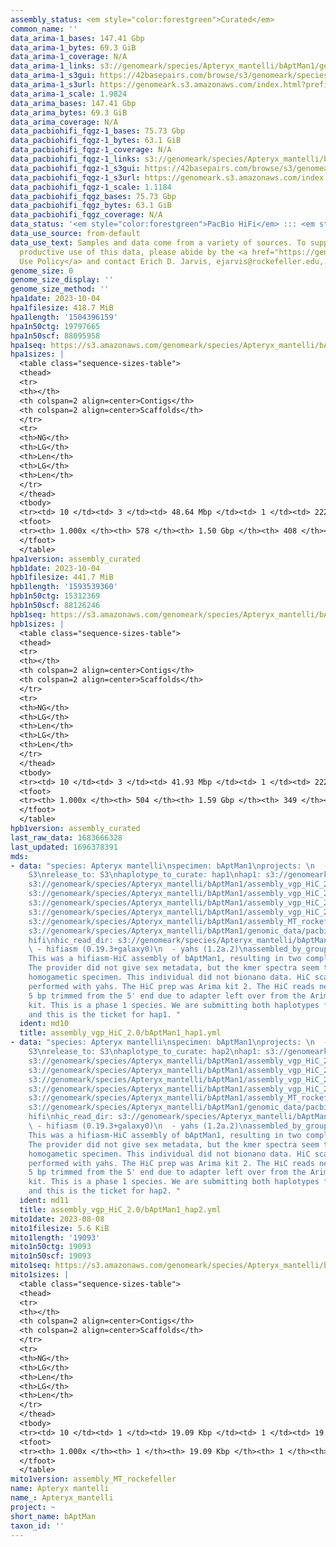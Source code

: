```yaml
---
assembly_status: <em style="color:forestgreen">Curated</em>
common_name: ''
data_arima-1_bases: 147.41 Gbp
data_arima-1_bytes: 69.3 GiB
data_arima-1_coverage: N/A
data_arima-1_links: s3://genomeark/species/Apteryx_mantelli/bAptMan1/genomic_data/arima/<br>
data_arima-1_s3gui: https://42basepairs.com/browse/s3/genomeark/species/Apteryx_mantelli/bAptMan1/genomic_data/arima/
data_arima-1_s3url: https://genomeark.s3.amazonaws.com/index.html?prefix=species/Apteryx_mantelli/bAptMan1/genomic_data/arima/
data_arima-1_scale: 1.9824
data_arima_bases: 147.41 Gbp
data_arima_bytes: 69.3 GiB
data_arima_coverage: N/A
data_pacbiohifi_fqgz-1_bases: 75.73 Gbp
data_pacbiohifi_fqgz-1_bytes: 63.1 GiB
data_pacbiohifi_fqgz-1_coverage: N/A
data_pacbiohifi_fqgz-1_links: s3://genomeark/species/Apteryx_mantelli/bAptMan1/genomic_data/pacbio_hifi/<br>
data_pacbiohifi_fqgz-1_s3gui: https://42basepairs.com/browse/s3/genomeark/species/Apteryx_mantelli/bAptMan1/genomic_data/pacbio_hifi/
data_pacbiohifi_fqgz-1_s3url: https://genomeark.s3.amazonaws.com/index.html?prefix=species/Apteryx_mantelli/bAptMan1/genomic_data/pacbio_hifi/
data_pacbiohifi_fqgz-1_scale: 1.1184
data_pacbiohifi_fqgz_bases: 75.73 Gbp
data_pacbiohifi_fqgz_bytes: 63.1 GiB
data_pacbiohifi_fqgz_coverage: N/A
data_status: '<em style="color:forestgreen">PacBio HiFi</em> ::: <em style="color:forestgreen">Arima</em>'
data_use_source: from-default
data_use_text: Samples and data come from a variety of sources. To support fair and
  productive use of this data, please abide by the <a href="https://genome10k.soe.ucsc.edu/data-use-policies/">Data
  Use Policy</a> and contact Erich D. Jarvis, ejarvis@rockefeller.edu, with any questions.
genome_size: 0
genome_size_display: ''
genome_size_method: ''
hpa1date: 2023-10-04
hpa1filesize: 418.7 MiB
hpa1length: '1504396159'
hpa1n50ctg: 19797665
hpa1n50scf: 88095958
hpa1seq: https://s3.amazonaws.com/genomeark/species/Apteryx_mantelli/bAptMan1/assembly_curated/bAptMan1.hap1.cur.20231004.fasta.gz
hpa1sizes: |
  <table class="sequence-sizes-table">
  <thead>
  <tr>
  <th></th>
  <th colspan=2 align=center>Contigs</th>
  <th colspan=2 align=center>Scaffolds</th>
  </tr>
  <tr>
  <th>NG</th>
  <th>LG</th>
  <th>Len</th>
  <th>LG</th>
  <th>Len</th>
  </tr>
  </thead>
  <tbody>
  <tr><td> 10 </td><td> 3 </td><td> 48.64 Mbp </td><td> 1 </td><td> 222.93 Mbp </td></tr><tr><td> 20 </td><td> 7 </td><td> 35.54 Mbp </td><td> 2 </td><td> 173.43 Mbp </td></tr><tr><td> 30 </td><td> 11 </td><td> 31.31 Mbp </td><td> 3 </td><td> 141.10 Mbp </td></tr><tr><td> 40 </td><td> 17 </td><td> 24.45 Mbp </td><td> 4 </td><td> 90.78 Mbp </td></tr><tr style="background-color:#cccccc;"><td> 50 </td><td> 24 </td><td style="background-color:#88ff88;"> 19.80 Mbp </td><td> 6 </td><td style="background-color:#88ff88;"> 88.10 Mbp </td></tr><tr><td> 60 </td><td> 33 </td><td> 15.88 Mbp </td><td> 9 </td><td> 43.94 Mbp </td></tr><tr><td> 70 </td><td> 44 </td><td> 10.96 Mbp </td><td> 13 </td><td> 29.01 Mbp </td></tr><tr><td> 80 </td><td> 61 </td><td> 6.51 Mbp </td><td> 19 </td><td> 20.06 Mbp </td></tr><tr><td> 90 </td><td> 95 </td><td> 2.78 Mbp </td><td> 29 </td><td> 9.22 Mbp </td></tr><tr><td> 100 </td><td> 578 </td><td> 7.86 Kbp </td><td> 408 </td><td> 7.86 Kbp </td></tr></tbody>
  <tfoot>
  <tr><th> 1.000x </th><th> 578 </th><th> 1.50 Gbp </th><th> 408 </th><th> 1.50 Gbp </th></tr>
  </tfoot>
  </table>
hpa1version: assembly_curated
hpb1date: 2023-10-04
hpb1filesize: 441.7 MiB
hpb1length: '1593539360'
hpb1n50ctg: 15312369
hpb1n50scf: 88126246
hpb1seq: https://s3.amazonaws.com/genomeark/species/Apteryx_mantelli/bAptMan1/assembly_curated/bAptMan1.hap2.cur.20231004.fasta.gz
hpb1sizes: |
  <table class="sequence-sizes-table">
  <thead>
  <tr>
  <th></th>
  <th colspan=2 align=center>Contigs</th>
  <th colspan=2 align=center>Scaffolds</th>
  </tr>
  <tr>
  <th>NG</th>
  <th>LG</th>
  <th>Len</th>
  <th>LG</th>
  <th>Len</th>
  </tr>
  </thead>
  <tbody>
  <tr><td> 10 </td><td> 3 </td><td> 41.93 Mbp </td><td> 1 </td><td> 222.81 Mbp </td></tr><tr><td> 20 </td><td> 8 </td><td> 32.75 Mbp </td><td> 2 </td><td> 174.30 Mbp </td></tr><tr><td> 30 </td><td> 13 </td><td> 24.77 Mbp </td><td> 3 </td><td> 141.87 Mbp </td></tr><tr><td> 40 </td><td> 20 </td><td> 20.59 Mbp </td><td> 5 </td><td> 90.88 Mbp </td></tr><tr style="background-color:#cccccc;"><td> 50 </td><td> 29 </td><td style="background-color:#88ff88;"> 15.31 Mbp </td><td> 6 </td><td style="background-color:#88ff88;"> 88.13 Mbp </td></tr><tr><td> 60 </td><td> 40 </td><td> 13.44 Mbp </td><td> 10 </td><td> 33.35 Mbp </td></tr><tr><td> 70 </td><td> 54 </td><td> 9.85 Mbp </td><td> 15 </td><td> 26.82 Mbp </td></tr><tr><td> 80 </td><td> 74 </td><td> 6.28 Mbp </td><td> 23 </td><td> 16.08 Mbp </td></tr><tr><td> 90 </td><td> 113 </td><td> 2.24 Mbp </td><td> 37 </td><td> 7.35 Mbp </td></tr><tr><td> 100 </td><td> 504 </td><td> 7.86 Kbp </td><td> 349 </td><td> 7.86 Kbp </td></tr></tbody>
  <tfoot>
  <tr><th> 1.000x </th><th> 504 </th><th> 1.59 Gbp </th><th> 349 </th><th> 1.59 Gbp </th></tr>
  </tfoot>
  </table>
hpb1version: assembly_curated
last_raw_data: 1683666328
last_updated: 1696378391
mds:
- data: "species: Apteryx mantelli\nspecimen: bAptMan1\nprojects: \n  - vgp\ndata_location:
    S3\nrelease_to: S3\nhaplotype_to_curate: hap1\nhap1: s3://genomeark/species/Apteryx_mantelli/bAptMan1/assembly_vgp_HiC_2.0/bAptMan1.HiC.hap1.20230808.fasta.gz\nhap2:
    s3://genomeark/species/Apteryx_mantelli/bAptMan1/assembly_vgp_HiC_2.0/bAptMan1.HiC.hap2.20230808.fasta.gz\npretext_hap1:
    s3://genomeark/species/Apteryx_mantelli/bAptMan1/assembly_vgp_HiC_2.0/evaluation/hap1/pretext/bAptMan1_hap1_s2.pretext\npretext_hap2:
    s3://genomeark/species/Apteryx_mantelli/bAptMan1/assembly_vgp_HiC_2.0/evaluation/hap2/pretext/bAptMan1_hap2_s2.pretext\nkmer_spectra_img:
    s3://genomeark/species/Apteryx_mantelli/bAptMan1/assembly_vgp_HiC_2.0/evaluation/merqury/bAptMan1_png/\nmito:
    s3://genomeark/species/Apteryx_mantelli/bAptMan1/assembly_MT_rockefeller/bAptMan1.MT.20230808.fasta.gz\npacbio_read_dir:
    s3://genomeark/species/Apteryx_mantelli/bAptMan1/genomic_data/pacbio_hifi/\npacbio_read_type:
    hifi\nhic_read_dir: s3://genomeark/species/Apteryx_mantelli/bAptMan1/genomic_data/arima/\npipeline:\n
    \ - hifiasm (0.19.3+galaxy0)\n  - yahs (1.2a.2)\nassembled_by_group: Rockefeller\nnotes:
    This was a hifiasm-HiC assembly of bAptMan1, resulting in two complete haplotypes.
    The provider did not give sex metadata, but the kmer spectra seem to support a
    homogametic specimen. This individual did not bionano data. HiC scaffolding was
    performed with yahs. The HiC prep was Arima kit 2. The HiC reads needed to have
    5 bp trimmed from the 5' end due to adapter left over from the Arima library prep
    kit. This is a phase 1 species. We are submitting both haplotypes for dual curation,
    and this is the ticket for hap1. "
  ident: md10
  title: assembly_vgp_HiC_2.0/bAptMan1_hap1.yml
- data: "species: Apteryx mantelli\nspecimen: bAptMan1\nprojects: \n  - vgp\ndata_location:
    S3\nrelease_to: S3\nhaplotype_to_curate: hap2\nhap1: s3://genomeark/species/Apteryx_mantelli/bAptMan1/assembly_vgp_HiC_2.0/bAptMan1.HiC.hap1.20230808.fasta.gz\nhap2:
    s3://genomeark/species/Apteryx_mantelli/bAptMan1/assembly_vgp_HiC_2.0/bAptMan1.HiC.hap2.20230808.fasta.gz\npretext_hap1:
    s3://genomeark/species/Apteryx_mantelli/bAptMan1/assembly_vgp_HiC_2.0/evaluation/hap1/pretext/bAptMan1_hap1_s2.pretext\npretext_hap2:
    s3://genomeark/species/Apteryx_mantelli/bAptMan1/assembly_vgp_HiC_2.0/evaluation/hap2/pretext/bAptMan1_hap2_s2.pretext\nkmer_spectra_img:
    s3://genomeark/species/Apteryx_mantelli/bAptMan1/assembly_vgp_HiC_2.0/evaluation/merqury/bAptMan1_png/\nmito:
    s3://genomeark/species/Apteryx_mantelli/bAptMan1/assembly_MT_rockefeller/bAptMan1.MT.20230808.fasta.gz\npacbio_read_dir:
    s3://genomeark/species/Apteryx_mantelli/bAptMan1/genomic_data/pacbio_hifi/\npacbio_read_type:
    hifi\nhic_read_dir: s3://genomeark/species/Apteryx_mantelli/bAptMan1/genomic_data/arima/\npipeline:\n
    \ - hifiasm (0.19.3+galaxy0)\n  - yahs (1.2a.2)\nassembled_by_group: Rockefeller\nnotes:
    This was a hifiasm-HiC assembly of bAptMan1, resulting in two complete haplotypes.
    The provider did not give sex metadata, but the kmer spectra seem to support a
    homogametic specimen. This individual did not bionano data. HiC scaffolding was
    performed with yahs. The HiC prep was Arima kit 2. The HiC reads needed to have
    5 bp trimmed from the 5' end due to adapter left over from the Arima library prep
    kit. This is a phase 1 species. We are submitting both haplotypes for dual curation,
    and this is the ticket for hap2. "
  ident: md11
  title: assembly_vgp_HiC_2.0/bAptMan1_hap2.yml
mito1date: 2023-08-08
mito1filesize: 5.6 KiB
mito1length: '19093'
mito1n50ctg: 19093
mito1n50scf: 19093
mito1seq: https://s3.amazonaws.com/genomeark/species/Apteryx_mantelli/bAptMan1/assembly_MT_rockefeller/bAptMan1.MT.20230808.fasta.gz
mito1sizes: |
  <table class="sequence-sizes-table">
  <thead>
  <tr>
  <th></th>
  <th colspan=2 align=center>Contigs</th>
  <th colspan=2 align=center>Scaffolds</th>
  </tr>
  <tr>
  <th>NG</th>
  <th>LG</th>
  <th>Len</th>
  <th>LG</th>
  <th>Len</th>
  </tr>
  </thead>
  <tbody>
  <tr><td> 10 </td><td> 1 </td><td> 19.09 Kbp </td><td> 1 </td><td> 19.09 Kbp </td></tr><tr><td> 20 </td><td> 1 </td><td> 19.09 Kbp </td><td> 1 </td><td> 19.09 Kbp </td></tr><tr><td> 30 </td><td> 1 </td><td> 19.09 Kbp </td><td> 1 </td><td> 19.09 Kbp </td></tr><tr><td> 40 </td><td> 1 </td><td> 19.09 Kbp </td><td> 1 </td><td> 19.09 Kbp </td></tr><tr style="background-color:#cccccc;"><td> 50 </td><td> 1 </td><td style="background-color:#ff8888;"> 19.09 Kbp </td><td> 1 </td><td style="background-color:#ff8888;"> 19.09 Kbp </td></tr><tr><td> 60 </td><td> 1 </td><td> 19.09 Kbp </td><td> 1 </td><td> 19.09 Kbp </td></tr><tr><td> 70 </td><td> 1 </td><td> 19.09 Kbp </td><td> 1 </td><td> 19.09 Kbp </td></tr><tr><td> 80 </td><td> 1 </td><td> 19.09 Kbp </td><td> 1 </td><td> 19.09 Kbp </td></tr><tr><td> 90 </td><td> 1 </td><td> 19.09 Kbp </td><td> 1 </td><td> 19.09 Kbp </td></tr><tr><td> 100 </td><td> 1 </td><td> 19.09 Kbp </td><td> 1 </td><td> 19.09 Kbp </td></tr></tbody>
  <tfoot>
  <tr><th> 1.000x </th><th> 1 </th><th> 19.09 Kbp </th><th> 1 </th><th> 19.09 Kbp </th></tr>
  </tfoot>
  </table>
mito1version: assembly_MT_rockefeller
name: Apteryx mantelli
name_: Apteryx_mantelli
project: ~
short_name: bAptMan
taxon_id: ''
---
```

